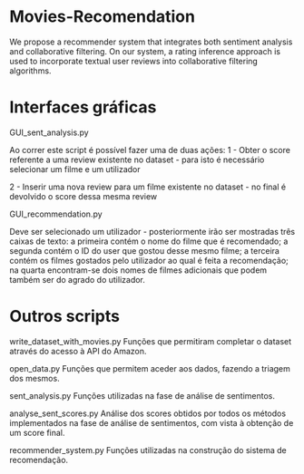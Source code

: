 # Movies-Recomendation

We propose a recommender system that integrates both sentiment analysis and collaborative filtering. On our system, a rating inference approach is used to incorporate textual user reviews into collaborative filtering algorithms.

# Interfaces gráficas
GUI_sent_analysis.py

Ao correr este script é possível fazer uma de duas ações:
1 - Obter o score referente a uma review existente no dataset - para isto é necessário selecionar um filme e um utilizador

2 - Inserir uma nova review para um filme existente no dataset - no final é devolvido o score dessa mesma review

GUI_recommendation.py

Deve ser selecionado um utilizador - posteriormente irão ser mostradas três caixas de texto: a primeira contém o nome do filme que é recomendado; a segunda contém o ID do user que gostou desse mesmo filme; a terceira contém os filmes gostados pelo utilizador ao qual é feita a recomendação; na quarta encontram-se dois nomes de filmes adicionais que podem também ser do agrado do utilizador.

# Outros scripts

write_dataset_with_movies.py
Funções que permitiram completar o dataset através do acesso à API do Amazon.

open_data.py
Funções que permitem aceder aos dados, fazendo a triagem dos mesmos.

sent_analysis.py
Funções utilizadas na fase de análise de sentimentos.

analyse_sent_scores.py
Análise dos scores obtidos por todos os métodos implementados na fase de análise de sentimentos, com vista à obtenção de um score final.

recommender_system.py
Funções utilizadas na construção do sistema de recomendação.
